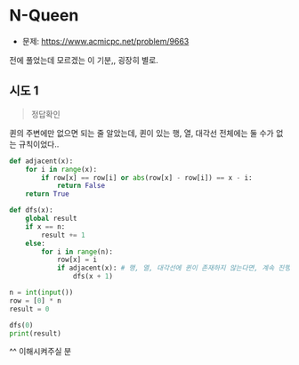 # N-Queen

- 문제: https://www.acmicpc.net/problem/9663

전에 풀었는데 모르겠는 이 기분,, 굉장히 별로.

## 시도 1

> 정답확인

퀸의 주변에만 없으면 되는 줄 알았는데, 퀸이 있는 행, 열, 대각선 전체에는 둘 수가 없는 규칙이었다..

```py
def adjacent(x):
    for i in range(x):
        if row[x] == row[i] or abs(row[x] - row[i]) == x - i:
            return False
    return True

def dfs(x):
    global result
    if x == n:
        result += 1
    else:
        for i in range(n):
            row[x] = i
            if adjacent(x): # 행, 열, 대각선에 퀸이 존재하지 않는다면, 계속 진행
                dfs(x + 1)

n = int(input())
row = [0] * n
result = 0

dfs(0)
print(result)
```

^^ 이해시켜주실 분
